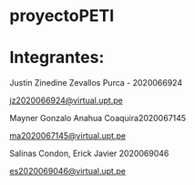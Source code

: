 # proyectoPETI

# Integrantes:

Justin Zinedine Zevallos Purca - 2020066924

jz2020066924@virtual.upt.pe

Mayner Gonzalo Anahua Coaquira2020067145

ma2020067145@virtual.upt.pe

Salinas Condon, Erick Javier 2020069046

es2020069046@virtual.upt.pe
